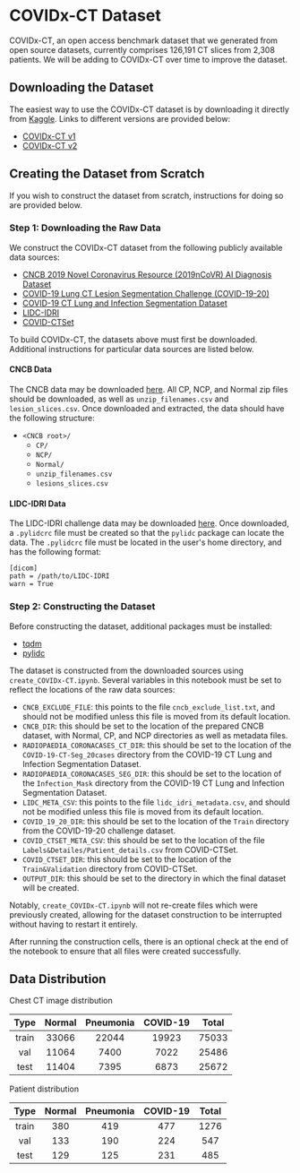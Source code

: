 # COVIDx-CT Dataset
COVIDx-CT, an open access benchmark dataset that we generated from open source datasets, currently comprises 126,191 CT slices from 2,308 patients. We will be adding to COVIDx-CT over time to improve the dataset.

## Downloading the Dataset
The easiest way to use the COVIDx-CT dataset is by downloading it directly from [Kaggle](). Links to different versions are provided below:
* [COVIDx-CT v1]()
* [COVIDx-CT v2]()

## Creating the Dataset from Scratch
If you wish to construct the dataset from scratch, instructions for doing so are provided below.

### Step 1: Downloading the Raw Data
We construct the COVIDx-CT dataset from the following publicly available data sources:
* [CNCB 2019 Novel Coronavirus Resource (2019nCoVR) AI Diagnosis Dataset](http://ncov-ai.big.ac.cn/download?lang=en)
* [COVID-19 Lung CT Lesion Segmentation Challenge (COVID-19-20)](https://covid-segmentation.grand-challenge.org/)
* [COVID-19 CT Lung and Infection Segmentation Dataset](https://zenodo.org/record/3757476#.X62Iw2hKiUk)
* [LIDC-IDRI](https://wiki.cancerimagingarchive.net/display/Public/LIDC-IDRI)
* [COVID-CTSet](https://www.kaggle.com/mohammadrahimzadeh/covidctset-a-large-covid19-ct-scans-dataset)

To build COVIDx-CT, the datasets above must first be downloaded. Additional instructions for particular data sources are listed below.

#### CNCB Data
The CNCB data may be downloaded [here](http://ncov-ai.big.ac.cn/download?lang=en). All CP, NCP, and Normal zip files should be downloaded, as well as `unzip_filenames.csv` and `lesion_slices.csv`. Once downloaded and extracted, the data should have the following structure:
* `<CNCB root>/`
    * `CP/`
    * `NCP/`
    * `Normal/`
    * `unzip_filenames.csv`
    * `lesions_slices.csv`

#### LIDC-IDRI Data
The LIDC-IDRI challenge data may be downloaded [here](https://wiki.cancerimagingarchive.net/display/Public/LIDC-IDRI). Once downloaded, a `.pylidcrc` file must be created so that the `pylidc` package can locate the data. The `.pylidcrc` file must be located in the user's home directory, and has the following format:
```
[dicom]
path = /path/to/LIDC-IDRI
warn = True
```

### Step 2: Constructing the Dataset
Before constructing the dataset, additional packages must be installed:
* [tqdm](https://pypi.org/project/tqdm/)
* [pylidc](https://pypi.org/project/pylidc/)

The dataset is constructed from the downloaded sources using `create_COVIDx-CT.ipynb`. Several variables in this notebook must be set to reflect the locations of the raw data sources:
* `CNCB_EXCLUDE_FILE`: this points to the file `cncb_exclude_list.txt`, and should not be modified unless this file is moved from its default location.
* `CNCB_DIR`: this should be set to the location of the prepared CNCB dataset, with Normal, CP, and NCP directories as well as metadata files.
* `RADIOPAEDIA_CORONACASES_CT_DIR`: this should be set to the location of the `COVID-19-CT-Seg_20cases` directory from the COVID-19 CT Lung and Infection Segmentation Dataset.
* `RADIOPAEDIA_CORONACASES_SEG_DIR`: this should be set to the location of the `Infection_Mask` directory from the COVID-19 CT Lung and Infection Segmentation Dataset.
* `LIDC_META_CSV`: this points to the file `lidc_idri_metadata.csv`, and should not be modified unless this file is moved from its default location.
* `COVID_19_20_DIR`: this should be set to the location of the `Train` directory from the COVID-19-20 challenge dataset.
* `COVID_CTSET_META_CSV`: this should be set to the location of the file `Labels&Detailes/Patient_details.csv` from COVID-CTSet.
* `COVID_CTSET_DIR`: this should be set to the location of the `Train&Validation` directory from COVID-CTSet.
* `OUTPUT_DIR`: this should be set to the directory in which the final dataset will be created.

Notably, `create_COVIDx-CT.ipynb` will not re-create files which were previously created, allowing for the dataset construction to be interrupted without having to restart it entirely.

After running the construction cells, there is an optional check at the end of the notebook to ensure that all files were created successfully.

## Data Distribution
Chest CT image distribution

|  Type | Normal | Pneumonia | COVID-19 | Total |
|:-----:|:------:|:---------:|:--------:|:-----:|
| train |  33066 |   22044   |   19923  | 75033 |
|   val |  11064 |    7400   |    7022  | 25486 |
|  test |  11404 |    7395   |    6873  | 25672 |

Patient distribution

|  Type | Normal | Pneumonia | COVID-19 | Total |
|:-----:|:------:|:---------:|:--------:|:-----:|
| train |   380  |     419   |    477   | 1276  |
|   val |   133  |     190   |    224   |  547  |
|  test |   129  |     125   |    231   |  485  |
